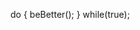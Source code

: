 do {
  beBetter();
} while(true);

<!---
enj0yy/enj0yy is a ✨ special ✨ repository because its `README.md` (this file) appears on your GitHub profile.
You can click the Preview link to take a look at your changes.
--->

